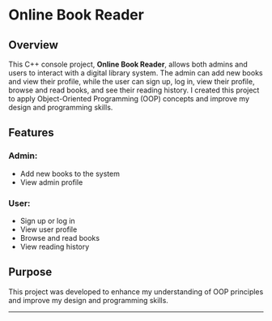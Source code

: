 # Online Book Reader

## Overview
This C++ console project, **Online Book Reader**, allows both admins and users to interact with a digital library system. The admin can add new books and view their profile, while the user can sign up, log in, view their profile, browse and read books, and see their reading history. I created this project to apply Object-Oriented Programming (OOP) concepts and improve my design and programming skills.

## Features

### Admin:
- Add new books to the system
- View admin profile

### User:
- Sign up or log in
- View user profile
- Browse and read books
- View reading history

## Purpose
This project was developed to enhance my understanding of OOP principles and improve my design and programming skills.

---

